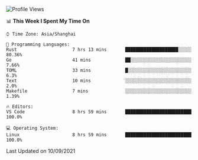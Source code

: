 <!--START_SECTION:waka-->
![Profile Views](http://img.shields.io/badge/Profile%20Views-28-blue)

📊 **This Week I Spent My Time On** 

```text
⌚︎ Time Zone: Asia/Shanghai

💬 Programming Languages: 
Rust                     7 hrs 13 mins       ████████████████████░░░░░   80.36% 
Go                       41 mins             ██░░░░░░░░░░░░░░░░░░░░░░░   7.66% 
TOML                     33 mins             █░░░░░░░░░░░░░░░░░░░░░░░░   6.3% 
Text                     10 mins             ░░░░░░░░░░░░░░░░░░░░░░░░░   2.0% 
Makefile                 7 mins              ░░░░░░░░░░░░░░░░░░░░░░░░░   1.39%

🔥 Editors: 
VS Code                  8 hrs 59 mins       █████████████████████████   100.0%

💻 Operating System: 
Linux                    8 hrs 59 mins       █████████████████████████   100.0%

```


 Last Updated on 10/09/2021
<!--END_SECTION:waka-->
